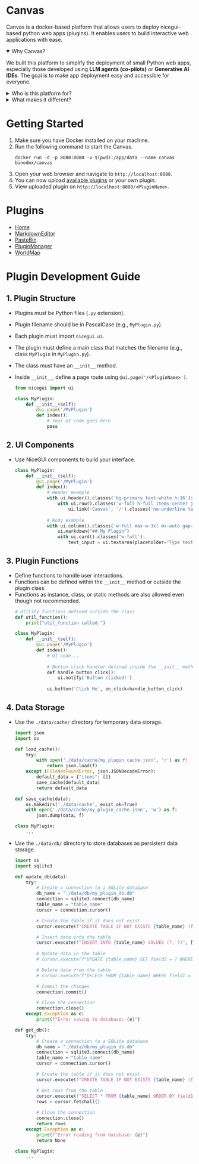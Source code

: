 # Canvas

Canvas is a docker-based platform that allows users to deploy nicegui-based python web apps (plugins). 
It enables users to build interactive web applications with ease.

<details open>
<summary>Why Canvas?</summary>

We built this platform to simplify the deployment of small Python web apps, especially those developed using **LLM agents (co-pilots)** or **Generative AI IDEs**.
The goal is to make app deployment easy and accessible for everyone.

</details>

<details >
<summary>Who is this platform for?</summary>

- Makers, hobbyists, and developers who love to build and run their own custom apps.
- Anyone looking to deploy apps on personal devices like Raspberry Pi or similar hardware.

</details>

<details>
<summary>What makes it different?</summary>

- Quick and easy deployment — no steep learning curve.
- Optimized for small Python web apps powered by LLMs or GenAI tools.
- Perfect for personal devices — from Raspberry Pi to other lightweight servers.

</details>

# Getting Started

1. Make sure you have Docker installed on your machine.
2. Run the following command to start the Canvas.
    ```
    docker run -d -p 8080:8080 -v $(pwd):/app/data --name canvas binodmx/canvas
    ```
3. Open your web browser and navigate to `http://localhost:8080`.
4. You can now upload [available plugins](#plugins) or your own plugin.
5. View uploaded plugin on `http://localhost:8080/<PluginName>`.

# Plugins
- [Home](https://github.com/binodmx/canvas/blob/main/data/plugins/Home.py)
- [MarkdownEditor](https://github.com/binodmx/canvas/blob/main/data/plugins/MarkdownEditor.py)
- [PasteBin](https://github.com/binodmx/canvas/blob/main/data/plugins/PasteBin.py)
- [PluginManager](https://github.com/binodmx/canvas/blob/main/data/plugins/PluginManager.py)
- [WorldMap](https://github.com/binodmx/canvas/blob/main/data/plugins/WorldMap.py)

# Plugin Development Guide

## 1. Plugin Structure
- Plugins must be Python files (`.py` extension).
- Plugin filename should be in PascalCase (e.g., `MyPlugin.py`).
- Each plugin must import `nicegui.ui`.
- The plugin must define a main class that matches the filename (e.g., class `MyPlugin` in `MyPlugin.py`).
- The class must have an `__init__` method.
- Inside `__init__`, define a page route using `@ui.page('/<PluginName>')`.

    ```python
    from nicegui import ui
    
    class MyPlugin:
        def __init__(self):
            @ui.page('/MyPlugin')
            def index():
                # Your UI code goes here
                pass
    ```
## 2. UI Components
  - Use NiceGUI components to build your interface.
    ```python
    class MyPlugin:
        def __init__(self):
            @ui.page('/MyPlugin')
            def index():
                # Header example
                with ui.header().classes('bg-primary text-white h-16'):
                    with ui.row().classes('w-full h-full items-center justify-between px-4'):
                        ui.link('Canvas', '/').classes('no-underline text-2xl font-bold text-white')
                
                # Body example
                with ui.column().classes('w-full max-w-3xl mx-auto gap-4 p-4'):
                    ui.markdown("## My Plugin")
                    with ui.card().classes('w-full'):
                        text_input = ui.textarea(placeholder="Type text here").classes('w-full text-base')
    ```

## 3. Plugin Functions
- Define functions to handle user interactions.
- Functions can be defined within the `__init__` method or outside the plugin class.
- Functions as instance, class, or static methods are also allowed even though not recommended.
    ```python 
    # Utility functions defined outside the class
    def util_function():
        print("util_function called.")
    
    class MyPlugin:
        def __init__(self):
            @ui.page('/MyPlugin')
            def index():
                # UI code...
                
                # Button click handler defined inside the __init__ method
                def handle_button_click():
                    ui.notify('Button clicked!')
                
                ui.button('Click Me', on_click=handle_button_click)
    ```
  
## 4. Data Storage
- Use the `./data/cache/` directory for temporary data storage.
    ```python
    import json
    import os
    
    def load_cache():
        try:
            with open('./data/cache/my_plugin_cache.json', 'r') as f:
                return json.load(f)
        except (FileNotFoundError, json.JSONDecodeError):
            default_data = {"items": []}
            save_cache(default_data)
            return default_data
    
    def save_cache(data):
        os.makedirs('./data/cache', exist_ok=True)
        with open('./data/cache/my_plugin_cache.json', 'w') as f:
            json.dump(data, f)
  
    class MyPlugin:
        ...
    ```
- Use the `./data/db/` directory to store databases as persistent data storage.
    ```python
    import os
    import sqlite3
    
    def update_db(data):
        try:
            # Create a connection to a SQLite database
            db_name = "./data/db/my_plugin_db.db"
            connection = sqlite3.connect(db_name)
            table_name = "table_name"
            cursor = connection.cursor()
    
            # Create the table if it does not exist
            cursor.execute(f"CREATE TABLE IF NOT EXISTS {table_name} (field1 TEXT PRIMARY KEY, field2 INTEGER)")
    
            # Insert data into the table
            cursor.execute(f"INSERT INTO {table_name} VALUES (?, ?)", [data[0], data[1]])
            
            # Update data in the table
            # cursor.execute(f"UPDATE {table_name} SET field2 = ? WHERE field1 = ?", [data[1], data[0]])
    
            # Delete data from the table
            # cursor.execute(f"DELETE FROM {table_name} WHERE field1 = ?", [data[0]])
  
            # Commit the changes
            connection.commit()
  
            # Close the connection
            connection.close()
        except Exception as e:
            print(f"Error saving to database: {e}")

    def get_db():
        try:
            # Create a connection to a SQLite database
            db_name = "./data/db/my_plugin_db.db"
            connection = sqlite3.connect(db_name)
            table_name = "table_name"
            cursor = connection.cursor()
    
            # Create the table if it does not exist
            cursor.execute(f"CREATE TABLE IF NOT EXISTS {table_name} (field1 TEXT PRIMARY KEY, field2 INTEGER)")
    
            # Get rows from the table
            cursor.execute(f"SELECT * FROM {table_name} ORDER BY field1 ASC")
            rows = cursor.fetchall()
            
            # Close the connection
            connection.close()
            return rows
        except Exception as e:
            print(f"Error reading from database: {e}")
            return None
    
    class MyPlugin:
        ...
    ```